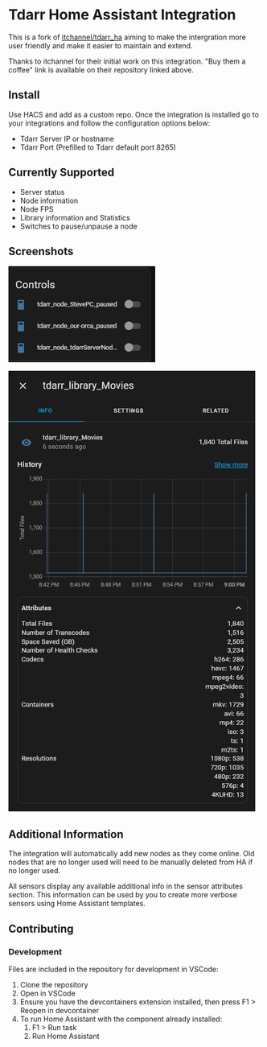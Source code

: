 # Tdarr Home Assistant Integration

This is a fork of [itchannel/tdarr_ha](https://github.com/itchannel/tdarr_ha) aiming to make the intergration more user friendly and make it easier to maintain and extend.

Thanks to itchannel for their initial work on this integration. "Buy them a coffee" link is available on their repository linked above.

## Install

Use HACS and add as a custom repo. Once the integration is installed go to your integrations and follow the configuration options below:

- Tdarr Server IP or hostname
- Tdarr Port (Prefilled to Tdarr default port 8265)

## Currently Supported

- Server status
- Node information
- Node FPS
- Library information and Statistics
- Switches to pause/unpause a node

## Screenshots

![Switches to control paused state](./screenshots/node_controls.jpg)

![Library sensor](./screenshots/library_sensor.jpg)

## Additional Information

The integration will automatically add new nodes as they come online. Old nodes that are no longer used will need to be manually deleted from HA if no longer used.

All sensors display any available additional info in the sensor attributes section. This information can be used by you to create more verbose sensors using Home Assistant templates. 

## Contributing

### Development

Files are included in the repository for development in VSCode:

1. Clone the repository
2. Open in VSCode
3. Ensure you have the devcontainers extension installed, then press F1 > Reopen in devcontainer
4. To run Home Assistant with the component already installed:
    1. F1 > Run task
    2. Run Home Assistant
